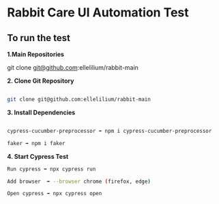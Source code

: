# Rabbit Care UI Automation Test

## To run the test

**1.Main Repositories**

git clone git@github.com:ellelilium/rabbit-main


**2. Clone Git Repository**
```bash

git clone git@github.com:ellelilium/rabbit-main

```


**3. Install Dependencies**
```bash

cypress-cucumber-preprocessor ➡ npm i cypress-cucumber-preprocessor

faker ➡ npm i faker


```


**4. Start Cypress Test**
```bash
Run cypress ➡ npx cypress run

Add browser  ➡ --browser chrome (firefox, edge)

Open cypress ➡ npx cypress open
